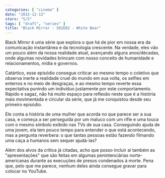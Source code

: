 ```yaml
---
categories: [ "cinema" ]
date: "2015-12-13"
stars: "5/5"
tags: [ "draft", "series" ]
title: "Black Mirror - S02E02 - White Bear"
---
```

Black Mirror é uma série que explora o que há de pior em nossa era
da comunicação instantânea e da tecnologia crescente. Na verdade,
eles vão um pouco além da nossa realidade atual, avançando alguns
anos/décadas, onde algumas novidades brincam com nosso conceito de
humanidade e relacionamentos, mídia e governos.

Catártico, esse episódio consegue criticar ao mesmo tempo o
coletivo que observa inerte a realidade cruel do mundo em sua volta,
os selfies em enterros e no meio de desgraças, e ao mesmo tempo
reverte essa expectativa punindo um indivíduo justamente por este
comportamento. Rápido e sagaz, não há muito espaço para reflexão
neste que é a história mais movimentada e circular da série, que já
me conquistou desde seu primeiro episódio.

Ele conta a história de uma mulher que acorda no que parece ser a sua
casa, e começa a ser perseguida por um maluco com um rifle e uma touca
com o mesmo símbolo exibido nas TVs de sua casa. Conseguindo ajuda de
uma jovem, ela tem pouco tempo para entender o que está acontecendo,
mas a pergunta reverbera: o que tantas pessoas estão fazendo filmando
uma caça a humanos sem sequer ajudá-las?

Além dos alvos da crítica já citadas, acho que posso incluir aí
também as "apresentações" que são feitas em algumas penintenciárias
norte-americanas durante as execuções de presos condenados à
morte. Pena que, pelo que me parece, nenhum deles ainda consegue gravar
para colocar no YouTube.
